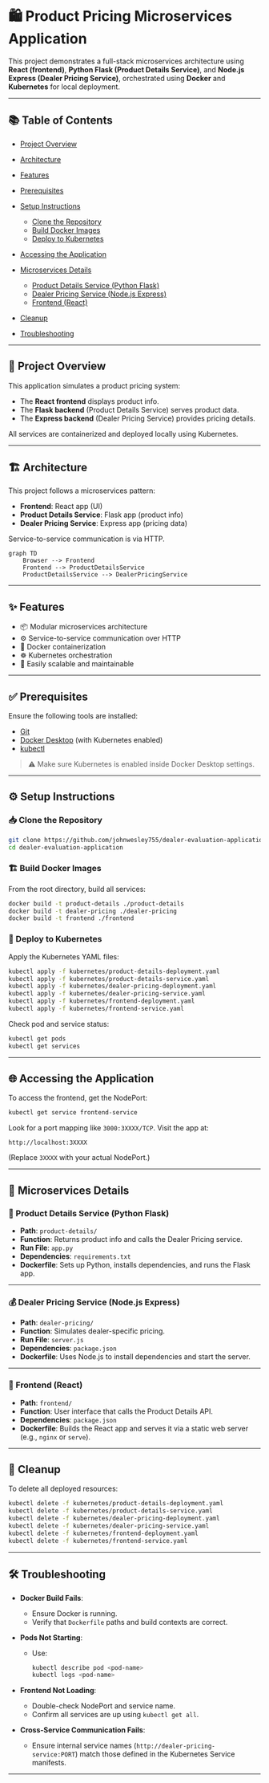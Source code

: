 # 🛍️ Product Pricing Microservices Application

This project demonstrates a full-stack microservices architecture using **React (frontend)**, **Python Flask (Product Details Service)**, and **Node.js Express (Dealer Pricing Service)**, orchestrated using **Docker** and **Kubernetes** for local deployment.

---

## 📚 Table of Contents

* [Project Overview](#project-overview)
* [Architecture](#architecture)
* [Features](#features)
* [Prerequisites](#prerequisites)
* [Setup Instructions](#setup-instructions)

  * [Clone the Repository](#clone-the-repository)
  * [Build Docker Images](#build-docker-images)
  * [Deploy to Kubernetes](#deploy-to-kubernetes)
* [Accessing the Application](#accessing-the-application)
* [Microservices Details](#microservices-details)

  * [Product Details Service (Python Flask)](#product-details-service-python-flask)
  * [Dealer Pricing Service (Node.js Express)](#dealer-pricing-service-nodejs-express)
  * [Frontend (React)](#frontend-react)
* [Cleanup](#cleanup)
* [Troubleshooting](#troubleshooting)

---

## 🚀 Project Overview

This application simulates a product pricing system:

* The **React frontend** displays product info.
* The **Flask backend** (Product Details Service) serves product data.
* The **Express backend** (Dealer Pricing Service) provides pricing details.

All services are containerized and deployed locally using Kubernetes.

---

## 🏗️ Architecture

This project follows a microservices pattern:

* **Frontend**: React app (UI)
* **Product Details Service**: Flask app (product info)
* **Dealer Pricing Service**: Express app (pricing data)

Service-to-service communication is via HTTP.

```mermaid
graph TD
    Browser --> Frontend
    Frontend --> ProductDetailsService
    ProductDetailsService --> DealerPricingService
```

---

## ✨ Features

* 📦 Modular microservices architecture
* ⚙️ Service-to-service communication over HTTP
* 🐳 Docker containerization
* ☸️ Kubernetes orchestration
* 🔁 Easily scalable and maintainable

---

## ✅ Prerequisites

Ensure the following tools are installed:

* [Git](https://git-scm.com/)
* [Docker Desktop](https://www.docker.com/products/docker-desktop/) (with Kubernetes enabled)
* [kubectl](https://kubernetes.io/docs/tasks/tools/install-kubectl/)

> ⚠️ Make sure Kubernetes is enabled inside Docker Desktop settings.

---

## ⚙️ Setup Instructions

### 📥 Clone the Repository

```bash
git clone https://github.com/johnwesley755/dealer-evaluation-application.git
cd dealer-evaluation-application
```

### 🏗️ Build Docker Images

From the root directory, build all services:

```bash
docker build -t product-details ./product-details
docker build -t dealer-pricing ./dealer-pricing
docker build -t frontend ./frontend
```

### 🚢 Deploy to Kubernetes

Apply the Kubernetes YAML files:

```bash
kubectl apply -f kubernetes/product-details-deployment.yaml
kubectl apply -f kubernetes/product-details-service.yaml
kubectl apply -f kubernetes/dealer-pricing-deployment.yaml
kubectl apply -f kubernetes/dealer-pricing-service.yaml
kubectl apply -f kubernetes/frontend-deployment.yaml
kubectl apply -f kubernetes/frontend-service.yaml
```

Check pod and service status:

```bash
kubectl get pods
kubectl get services
```

---

## 🌐 Accessing the Application

To access the frontend, get the NodePort:

```bash
kubectl get service frontend-service
```

Look for a port mapping like `3000:3XXXX/TCP`. Visit the app at:

```
http://localhost:3XXXX
```

(Replace `3XXXX` with your actual NodePort.)

---

## 🧩 Microservices Details

### 📘 Product Details Service (Python Flask)

* **Path**: `product-details/`
* **Function**: Returns product info and calls the Dealer Pricing service.
* **Run File**: `app.py`
* **Dependencies**: `requirements.txt`
* **Dockerfile**: Sets up Python, installs dependencies, and runs the Flask app.

---

### 💰 Dealer Pricing Service (Node.js Express)

* **Path**: `dealer-pricing/`
* **Function**: Simulates dealer-specific pricing.
* **Run File**: `server.js`
* **Dependencies**: `package.json`
* **Dockerfile**: Uses Node.js to install dependencies and start the server.

---

### 🎨 Frontend (React)

* **Path**: `frontend/`
* **Function**: User interface that calls the Product Details API.
* **Dependencies**: `package.json`
* **Dockerfile**: Builds the React app and serves it via a static web server (e.g., `nginx` or `serve`).

---

## 🧹 Cleanup

To delete all deployed resources:

```bash
kubectl delete -f kubernetes/product-details-deployment.yaml
kubectl delete -f kubernetes/product-details-service.yaml
kubectl delete -f kubernetes/dealer-pricing-deployment.yaml
kubectl delete -f kubernetes/dealer-pricing-service.yaml
kubectl delete -f kubernetes/frontend-deployment.yaml
kubectl delete -f kubernetes/frontend-service.yaml
```

---

## 🛠️ Troubleshooting

* **Docker Build Fails**:

  * Ensure Docker is running.
  * Verify that `Dockerfile` paths and build contexts are correct.

* **Pods Not Starting**:

  * Use:

    ```bash
    kubectl describe pod <pod-name>
    kubectl logs <pod-name>
    ```

* **Frontend Not Loading**:

  * Double-check NodePort and service name.
  * Confirm all services are up using `kubectl get all`.

* **Cross-Service Communication Fails**:

  * Ensure internal service names (`http://dealer-pricing-service:PORT`) match those defined in the Kubernetes Service manifests.

---

